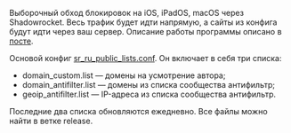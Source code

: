 Выборочный обход блокировок на iOS, iPadOS, macOS через Shadowrocket. Весь трафик будет идти напрямую, а сайты из конфига будут идти через ваш сервер. Описание работы программы описано в [посте](https://mishatugushev.ru/blog/?go=all/shadowrocket-seamless-ios/). 

Основой конфиг [sr_ru_public_lists.conf](https://cdn.jsdelivr.net/gh/misha-tgshv/shadowrocket-configuration-file@release/conf/sr_ru_public_lists.conf). Он включает в себя три списка:
* domain_custom.list — домены на усмотрение автора;
* domain_antifilter.list — домены из списка сообщества антифильтр;
* geoip_antifilter.list — IP-адреса из списка сообщества антифильтр.

Последние два списка обновляются ежедневно. Все файлы можно найти в ветке release.
